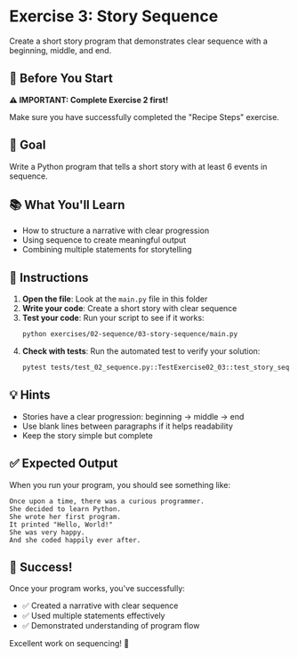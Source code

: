 # Exercise 3: Story Sequence

Create a short story program that demonstrates clear sequence with a beginning, middle, and end.

## 📖 Before You Start

**⚠️ IMPORTANT: Complete Exercise 2 first!**

Make sure you have successfully completed the "Recipe Steps" exercise.

## 🎯 Goal

Write a Python program that tells a short story with at least 6 events in sequence.

## 📚 What You'll Learn

- How to structure a narrative with clear progression
- Using sequence to create meaningful output
- Combining multiple statements for storytelling

## 📝 Instructions

1. **Open the file**: Look at the `main.py` file in this folder
2. **Write your code**: Create a short story with clear sequence
3. **Test your code**: Run your script to see if it works:
   ```bash
   python exercises/02-sequence/03-story-sequence/main.py
   ```
4. **Check with tests**: Run the automated test to verify your solution:
   ```bash
   pytest tests/test_02_sequence.py::TestExercise02_03::test_story_sequence
   ```

## 💡 Hints

- Stories have a clear progression: beginning → middle → end
- Use blank lines between paragraphs if it helps readability
- Keep the story simple but complete

## ✅ Expected Output

When you run your program, you should see something like:
```
Once upon a time, there was a curious programmer.
She decided to learn Python.
She wrote her first program.
It printed "Hello, World!"
She was very happy.
And she coded happily ever after.
```

## 🎉 Success!

Once your program works, you've successfully:
- ✅ Created a narrative with clear sequence
- ✅ Used multiple statements effectively
- ✅ Demonstrated understanding of program flow

Excellent work on sequencing! 🚀
